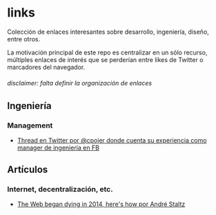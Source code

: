 # links
Colección de enlaces interesantes sobre desarrollo, ingeniería, diseño, entre otros. 

La motivación principal de este repo es centralizar en un sólo recurso, múltiples enlaces de interés que se perderían entre likes de Twitter o marcadores del navegador.

###### disclaimer: falta definir la organización de enlaces

## Ingeniería

### Management
- [Thread en Twitter por @cpojer donde cuenta su experiencia como manager de ingeniería en FB](https://twitter.com/cpojer/status/993982733285298177)

## Artículos

### Internet, decentralización, etc.
- [The Web began dying in 2014, here's how por André Staltz](https://staltz.com/the-web-began-dying-in-2014-heres-how.html)

